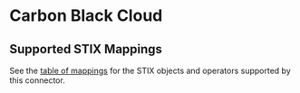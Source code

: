 # Carbon Black Cloud

## Supported STIX Mappings

See the [table of mappings](cbcloud_supported_stix.md) for the STIX objects and operators supported by this connector.